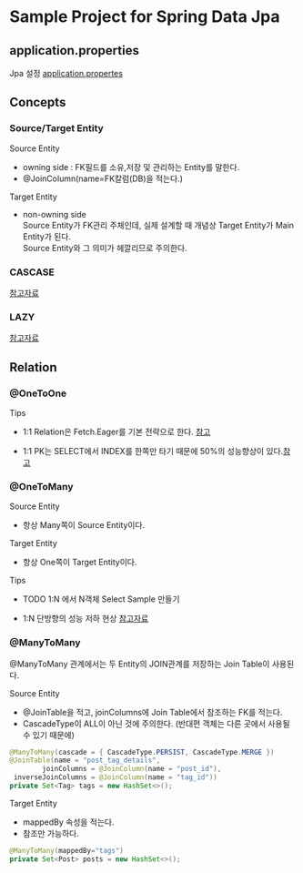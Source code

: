 # Sample Project for Spring Data Jpa

## application.properties
Jpa 설정 [application.propertes](https://creatorpark-tech-stack.tistory.com/2?category=812808)

## Concepts
### Source/Target Entity
Source Entity
- owning side : FK필드를 소유,저장 및 관리하는 Entity를 말한다.
- @JoinColumn(name=FK칼럼(DB)을 적는다.)

Target Entity
- non-owning side  
Source Entity가 FK관리 주체인데, 실제 설계할 때 개념상 Target Entity가 Main Entity가 된다.  
Source Entity와 그 의미가 헤깔리므로 주의한다.

### CASCASE
[참고자료](https://vladmihalcea.com/a-beginners-guide-to-jpa-and-hibernate-cascade-types/)
  
### LAZY
[참고자료](https://vladmihalcea.com/initialize-lazy-proxies-collections-jpa-hibernate/)

## Relation

### @OneToOne
Tips
- 1:1 Relation은 Fetch.Eager를 기본 전략으로 한다. [참고](https://kwonnam.pe.kr/wiki/java/jpa/one-to-one)

- 1:1 PK는 SELECT에서 INDEX를 한쪽만 타기 때문에 50%의 성능향상이 있다.[참고](https://vladmihalcea.com/the-best-way-to-map-a-onetoone-relationship-with-jpa-and-hibernate/)

### @OneToMany
Source Entity
- 항상 Many쪽이 Source Entity이다.

Target Entity
- 항상 One쪽이 Target Entity이다.

Tips
- TODO 1:N 에서 N객체 Select Sample 만들기

- 1:N 단방향의 성능 저하 현상 
[참고자료](https://vladmihalcea.com/the-best-way-to-map-a-onetomany-association-with-jpa-and-hibernate/)


### @ManyToMany
@ManyToMany 관계에서는 두 Entity의 JOIN관계를 저장하는 Join Table이 사용된다.
  
Source Entity
- @JoinTable을 적고, joinColumns에 Join Table에서 참조하는 FK를 적는다.
- CascadeType이 ALL이 아닌 것에 주의한다. (반대편 객체는 다른 곳에서 사용될 수 있기 때문에) 

```java
@ManyToMany(cascade = { CascadeType.PERSIST, CascadeType.MERGE })
@JoinTable(name = "post_tag_details", 
        joinColumns = @JoinColumn(name = "post_id"), 
 inverseJoinColumns = @JoinColumn(name = "tag_id"))
private Set<Tag> tags = new HashSet<>();
```

Target Entity
- mappedBy 속성을 적는다.
- 참조만 가능하다.

```java
@ManyToMany(mappedBy="tags")
private Set<Post> posts = new HashSet<>();
```

